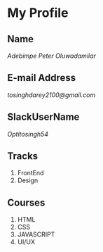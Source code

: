 # My **Profile**

## Name
_Adebimpe Peter Oluwadamilar_

## E-mail Address
_tosinghdarey2100@gmail.com_

## SlackUserName
_Optitosingh54_

## Tracks
1. FrontEnd 
2. Design 

## Courses
1. HTML 
2. CSS 
3. JAVASCRIPT 
4. UI/UX 

